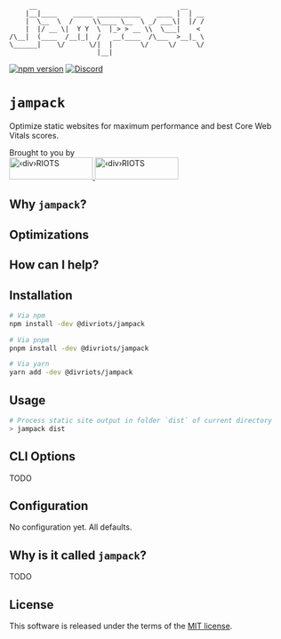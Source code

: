 ```
     __                                    __    
    |__|____    _____ ___________    ____ |  | __
    |  \__  \  /     \\____ \__  \ _/ ___\|  |/ /
    |  |/ __ \|  Y Y  \  |_> > __ \\  \___|    < 
/\__|  (____  /__|_|  /   __(____  /\___  >__|_ \
\______|    \/      \/|  |       \/     \/     \/
                      |__|
```
[![npm version](https://img.shields.io/npm/v/@divriots/jampack)](https://npmjs.org/package/@divriots/jampack) 
[![Discord](https://img.shields.io/badge/chat-discord-blue?style=flat&logo=discord)](https://discord.gg/XkQxSU9)

# `jampack`

Optimize static websites for maximum performance and best Core Web Vitals scores.

<div>
  <div>Brought to you by</div>
  <a href="https://divRIOTS.com#gh-light-mode-only">
    <img width="150" height="40" src="https://divRIOTS.com/divriots.svg" alt="‹div›RIOTS" />
  </a>
  <a href="https://divRIOTS.com#gh-dark-mode-only">
    <img width="150" height="40" src="https://divRIOTS.com/divriots-dark.svg" alt="‹div›RIOTS" />
  </a>
</div>

## Why `jampack`?

## Optimizations

## How can I help?



## Installation

```sh
# Via npm
npm install -dev @divriots/jampack

# Via pnpm
pnpm install -dev @divriots/jampack

# Via yarn
yarn add -dev @divriots/jampack
```

## Usage

```sh
# Process static site output in folder `dist` of current directory
> jampack dist
```

## CLI Options

TODO

## Configuration

No configuration yet. All defaults.

## Why is it called `jampack`?

TODO

## License

This software is released under the terms of the [MIT license](https://github.com/divriots/jampack/blob/main/LICENSE).
